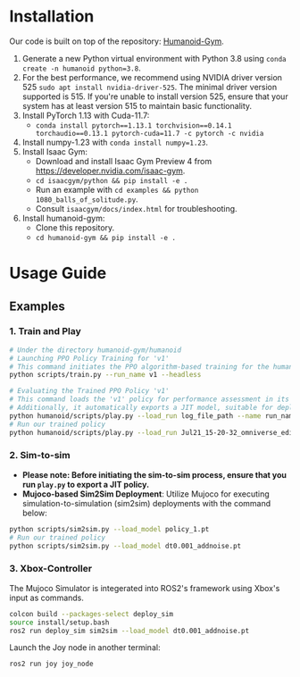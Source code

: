 
# Installation
Our code is built on top of the repository: [Humanoid-Gym](https://github.com/roboterax/humanoid-gym).

1. Generate a new Python virtual environment with Python 3.8 using `conda create -n humanoid python=3.8`.
2. For the best performance, we recommend using NVIDIA driver version 525 `sudo apt install nvidia-driver-525`. The minimal driver version supported is 515. If you're unable to install version 525, ensure that your system has at least version 515 to maintain basic functionality.
3. Install PyTorch 1.13 with Cuda-11.7:
   - `conda install pytorch==1.13.1 torchvision==0.14.1 torchaudio==0.13.1 pytorch-cuda=11.7 -c pytorch -c nvidia`
4. Install numpy-1.23 with `conda install numpy=1.23`.
5. Install Isaac Gym:
   - Download and install Isaac Gym Preview 4 from https://developer.nvidia.com/isaac-gym.
   - `cd isaacgym/python && pip install -e .`
   - Run an example with `cd examples && python 1080_balls_of_solitude.py`.
   - Consult `isaacgym/docs/index.html` for troubleshooting.
6. Install humanoid-gym:
   - Clone this repository.
   - `cd humanoid-gym && pip install -e .`

# Usage Guide

## Examples
### 1. Train and Play
```bash
# Under the directory humanoid-gym/humanoid
# Launching PPO Policy Training for 'v1' 
# This command initiates the PPO algorithm-based training for the humanoid task.
python scripts/train.py --run_name v1 --headless 

# Evaluating the Trained PPO Policy 'v1'
# This command loads the 'v1' policy for performance assessment in its environment. 
# Additionally, it automatically exports a JIT model, suitable for deployment purposes.
python humanoid/scripts/play.py --load_run log_file_path --name run_name
# Run our trained policy
python humanoid/scripts/play.py --load_run Jul21_15-20-32_omniverse_edit_urdf --run_name omniverse_edit_urdf 
```

### 2. Sim-to-sim
- **Please note: Before initiating the sim-to-sim process, ensure that you run `play.py` to export a JIT policy.**
- **Mujoco-based Sim2Sim Deployment**: Utilize Mujoco for executing simulation-to-simulation (sim2sim) deployments with the command below:
```bash
python scripts/sim2sim.py --load_model policy_1.pt
# Run our trained policy
python scripts/sim2sim.py --load_model dt0.001_addnoise.pt
```

### 3. Xbox-Controller
The Mujoco Simulator is integerated into ROS2's framework using Xbox's input as commands.
```bash
colcon build --packages-select deploy_sim
source install/setup.bash
ros2 run deploy_sim sim2sim --load_model dt0.001_addnoise.pt
```
Launch the Joy node in another terminal:
```bash
ros2 run joy joy_node
```
